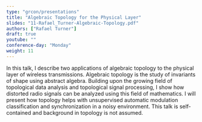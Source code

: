 ```yaml
---
type: "grcon/presentations"
title: "Algebraic Topology for the Physical Layer"
slides: "11-Rafael_Turner-Algebraic-Topology.pdf"
authors: ["Rafael Turner"]
draft: true
youtube: ""
conference-day: "Monday"
weight: 11
---
```

In this talk, I describe two applications of algebraic topology to the physical layer of wireless transmissions. Algebraic topology is the study of invariants of shape using abstract algebra. Building upon the growing field of topological data analysis and topological signal processing, I show how distorted radio signals can be analyzed using this field of mathematics. I will present how topology helps with unsupervised automatic modulation classification and synchronization in a noisy environment. This talk is self-contained and background in topology is not assumed.
